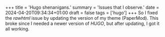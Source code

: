 +++
title = 'Hugo shenanigans.'
summary = 'Issues that I observe.'
date = 2024-04-20T09:34:34+01:00
draft = false
tags = ['hugo']
+++
So I fixed the *rawhtml*  issue by updating the version of my theme (PaperMod).
This broke since I needed a newer version of *HUGO*, but after updating, I got it all working.
